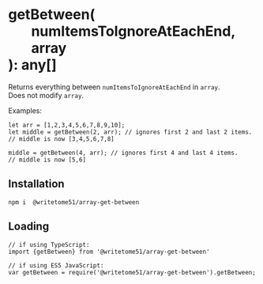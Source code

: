 # getBetween(<br>&nbsp;&nbsp;&nbsp;&nbsp;&nbsp;&nbsp;&nbsp;numItemsToIgnoreAtEachEnd,<br>&nbsp;&nbsp;&nbsp;&nbsp;&nbsp;&nbsp;&nbsp;array<br>): any[]

Returns everything between `numItemsToIgnoreAtEachEnd` in `array`.  
Does not modify `array`.


Examples:
```
let arr = [1,2,3,4,5,6,7,8,9,10];
let middle = getBetween(2, arr); // ignores first 2 and last 2 items.
// middle is now [3,4,5,6,7,8]

middle = getBetween(4, arr); // ignores first 4 and last 4 items.
// middle is now [5,6]
```

## Installation
`npm i  @writetome51/array-get-between`


## Loading
```
// if using TypeScript:
import {getBetween} from '@writetome51/array-get-between'
    
// if using ES5 JavaScript:
var getBetween = require('@writetome51/array-get-between').getBetween;
```